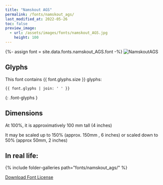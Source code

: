 ```yaml
---
title: "Namskout AGS"
permalink: /fonts/namskout_ags/
last_modified_at: 2022-05-26
toc: false
preview_image:
  - url: /assets/images/fonts/namskout_AGS.jpg
    height: 100
---
```

{%- assign font = site.data.fonts.namskout_AGS.font -%}
![NamskoutAGS](/assets/images/fonts/namskout_AGS.jpg)

## Glyphs

This font contains  {{ font.glyphs.size }} glyphs:

```
{{ font.glyphs | join: ' ' }}
```
{: .font-glyphs }

## Dimensions

At 100%, it is approximatively  100 mm tall (4 inches)
 
It may be scaled up to 150% (approx. 150mm , 6 inches) or scaled down to 50% (approx 50mm, 2 inches)

## In real life:

{% include folder-galleries path="fonts/namskout_ags/" %}

[Download Font License](https://github.com/inkstitch/inkstitch/tree/main/fonts/namskout_AGS/LICENSE)
